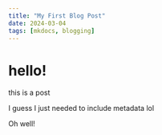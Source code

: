 ```yaml
---
title: "My First Blog Post"
date: 2024-03-04
tags: [mkdocs, blogging]
---
```


# hello!

this is a post

I guess I just needed to include metadata lol

Oh well!